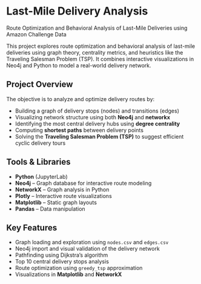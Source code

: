# Last-Mile Delivery Analysis
Route Optimization and Behavioral Analysis of Last-Mile Deliveries using Amazon Challenge Data

This project explores route optimization and behavioral analysis of last-mile deliveries using graph theory, centrality metrics, and heuristics like the Traveling Salesman Problem (TSP). It combines interactive visualizations in Neo4j and Python to model a real-world delivery network.

## Project Overview

The objective is to analyze and optimize delivery routes by:

- Building a graph of delivery stops (nodes) and transitions (edges)
- Visualizing network structure using both **Neo4j** and **networkx**
- Identifying the most central delivery hubs using **degree centrality**
- Computing **shortest paths** between delivery points
- Solving the **Traveling Salesman Problem (TSP)** to suggest efficient cyclic delivery tours

## Tools & Libraries

- **Python** (JupyterLab)
- **Neo4j** – Graph database for interactive route modeling
- **NetworkX** – Graph analysis in Python
- **Plotly** – Interactive route visualizations
- **Matplotlib** – Static graph layouts
- **Pandas** – Data manipulation


## Key Features

- Graph loading and exploration using `nodes.csv` and `edges.csv`
- Neo4j import and visual validation of the delivery network
- Pathfinding using Dijkstra’s algorithm
- Top 10 central delivery stops analysis
- Route optimization using `greedy_tsp` approximation
- Visualizations in **Matplotlib** and **NetworkX**
